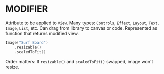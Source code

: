 # MODIFIER

Attribute to be applied to `View`. Many types: `Controls`, `Effect`, `Layout`, `Text`, `Image`, `List`, etc. Can drag from library to canvas or code. Represented as function that returns modified view.

```swift
Image("Surf Board")
    .resizable()
    .scaledToFit()
```

Order matters: If `resizable()` and `scaledToFit()` swapped, image won't resize.

